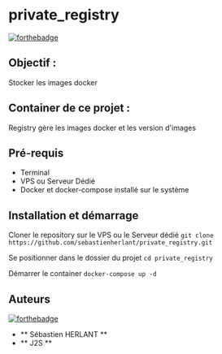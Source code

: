 # private_registry

[![forthebadge](https://forthebadge.com/images/badges/docker-container.svg)](https://forthebadge.com)

## Objectif : 
Stocker les images docker

## Container de ce projet :
Registry gère les images docker et les version d'images

## Pré-requis

- Terminal
- VPS ou Serveur Dédié
- Docker et docker-compose installé sur le système

## Installation et démarrage

Cloner le repository sur le VPS ou le Serveur dédié
`git clone https://github.com/sebastienherlant/private_registry.git`

Se positionner dans le dossier du projet
`cd private_registry`

Démarrer le container
`docker-compose up -d`

## Auteurs

[![forthebadge](https://forthebadge.com/images/badges/built-by-developers.svg)](https://forthebadge.com)

* ** Sébastien HERLANT **
* ** J2S **
